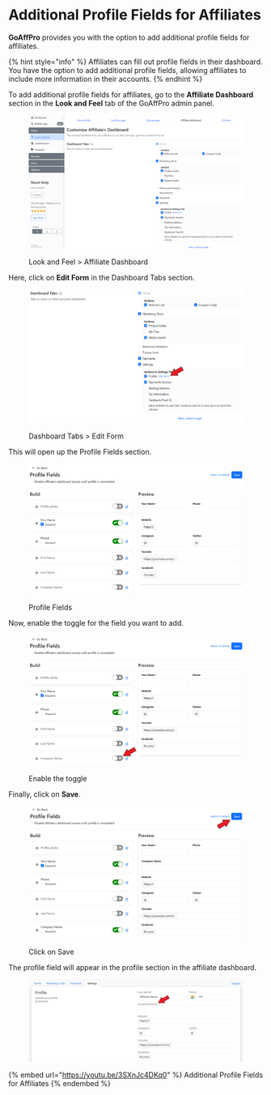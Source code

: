 # Additional Profile Fields for Affiliates

**GoAffPro** provides you with the option to add additional profile fields for affiliates.

{% hint style="info" %}
Affiliates can fill out profile fields in their dashboard. You have the option to add additional profile fields, allowing affiliates to include more information in their accounts.
{% endhint %}

To add additional profile fields for affiliates, go to the **Affiliate Dashboard** section in the **Look and Feel** tab of the GoAffPro admin panel.

<figure><img src="../../.gitbook/assets/image (3636).png" alt=""><figcaption><p>Look and Feel > Affiliate Dashboard</p></figcaption></figure>

Here, click on **Edit Form** in the Dashboard Tabs section.&#x20;

<figure><img src="../../.gitbook/assets/Screenshot 2024-10-28 151743 (1).png" alt=""><figcaption><p>Dashboard Tabs > Edit Form</p></figcaption></figure>

This will open up the Profile Fields section.&#x20;

<figure><img src="../../.gitbook/assets/image (3643).png" alt=""><figcaption><p>Profile Fields</p></figcaption></figure>

Now, enable the toggle for the field you want to add.&#x20;

<figure><img src="../../.gitbook/assets/Screenshot 2024-10-28 151818.png" alt=""><figcaption><p>Enable the toggle</p></figcaption></figure>

Finally, click on **Save**.&#x20;

<figure><img src="../../.gitbook/assets/Screenshot 2024-10-28 151837.png" alt=""><figcaption><p>Click on Save</p></figcaption></figure>

The profile field will appear in the profile section in the affiliate dashboard.&#x20;

<figure><img src="../../.gitbook/assets/Screenshot 2024-10-28 152235.png" alt=""><figcaption></figcaption></figure>

{% embed url="https://youtu.be/3SXnJc4DKq0" %}
Additional Profile Fields for Affiliates
{% endembed %}
